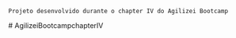     Projeto desenvolvido durante o chapter IV do Agilizei Bootcamp
#   A g i l i z e i B o o t c a m p c h a p t e r I V  
 
